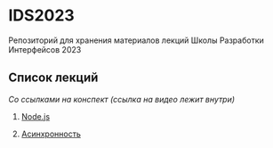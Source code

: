 # IDS2023

Репозиторий для хранения материалов лекций Школы Разработки Интерфейсов 2023

## Список лекций 
_Со ссылками на конспект (ссылка на видео лежит внутри)_
1. [Node.js](https://www.notion.so/Node-js-afd62c88c9e24a47b25d446e0f6630c8?pvs=4)

2. [Асинхронность](https://www.notion.so/db67548d803a415e8d314722c2a03186?pvs=4)

